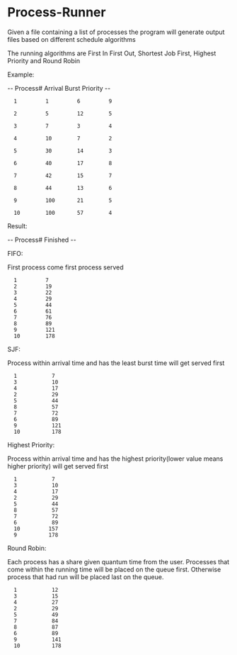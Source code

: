 # Process-Runner

Given a file containing a list of processes the program will generate output files based on different schedule algorithms

The running algorithms are First In First Out, Shortest Job First, Highest Priority and Round Robin

Example:

-- Process#   Arrival   Burst   Priority --

      1         1         6         9
      
      2         5         12        5
      
      3         7         3         4
      
      4         10        7         2
      
      5         30        14        3
      
      6         40        17        8
      
      7         42        15        7
      
      8         44        13        6
      
      9         100       21        5
      
      10        100       57        4
      
  
Result:

-- Process#  Finished --

FIFO:

First process come first process served

      1         7
      2         19
      3         22
      4         29
      5         44
      6         61
      7         76
      8         89    
      9         121
      10        178
      
SJF:

Process within arrival time and has the least burst time will get served first

      1           7
      3           10
      4           17
      2           29
      5           44
      8           57
      7           72
      6           89
      9           121
      10          178
      
Highest Priority:

Process within arrival time and has the highest priority(lower value means higher priority) will get served first
 
      1           7
      3           10
      4           17
      2           29
      5           44
      8           57
      7           72
      6           89
      10         157
      9          178
      
    
Round Robin:

Each process has a share given quantum time from the user.
Processes that come within the running time will be placed on the queue first.
Otherwise process that had run will be placed last on the queue.
      
      1           12
      3           15
      4           27
      2           29
      5           49
      7           84
      8           87
      6           89
      9           141
      10          178

